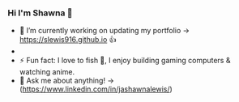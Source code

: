 ### Hi I'm Shawna 👋


- 🔭 I’m currently working on updating my portfolio -> https://slewis916.github.io 👍
-  
- ⚡ Fun fact: I love to fish 🎣, I enjoy building gaming computers & watching anime.
- 💬 Ask me about anything! -> (https://www.linkedin.com/in/jashawnalewis/)

